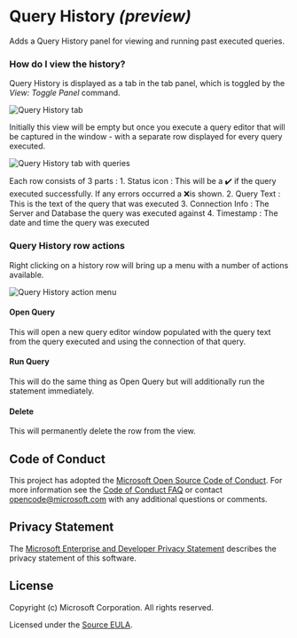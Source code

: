 # Query History *(preview)*

Adds a Query History panel for viewing and running past executed queries.

### How do I view the history?

Query History is displayed as a tab in the tab panel, which is toggled by the *View: Toggle Panel* command.

![Query History tab](https://github.com/microsoft/azuredatastudio/tree/master/extensions/query-history/images/QueryHistoryTab.png)

Initially this view will be empty but once you execute a query editor that will be captured in the window - with a separate row displayed for every query executed.

![Query History tab with queries](https://github.com/microsoft/azuredatastudio/tree/master/extensions/query-history/images/QueryHistoryTabWithQueries.png)

Each row consists of 3 parts :
	1. Status icon : This will be a ✔️ if the query executed successfully. If any errors occurred a ❌is shown.
	2. Query Text : This is the text of the query that was executed
	3. Connection Info : The Server and Database the query was executed against
	4. Timestamp : The date and time the query was executed

### Query History row actions

Right clicking on a history row will bring up a menu with a number of actions available.

![Query History action menu](https://github.com/microsoft/azuredatastudio/tree/master/extensions/query-history/images/QueryHistoryActionMenu.png)

#### Open Query

This will open a new query editor window populated with the query text from the query executed and using the connection of that query.

#### Run Query

This will do the same thing as Open Query but will additionally run the statement immediately.

#### Delete

This will permanently delete the row from the view.

## Code of Conduct
This project has adopted the [Microsoft Open Source Code of Conduct](https://opensource.microsoft.com/codeofconduct/). For more information see the [Code of Conduct FAQ](https://opensource.microsoft.com/codeofconduct/faq/) or contact [opencode@microsoft.com](mailto:opencode@microsoft.com) with any additional questions or comments.

## Privacy Statement

The [Microsoft Enterprise and Developer Privacy Statement](https://privacy.microsoft.com/en-us/privacystatement) describes the privacy statement of this software.

## License

Copyright (c) Microsoft Corporation. All rights reserved.

Licensed under the [Source EULA](https://raw.githubusercontent.com/Microsoft/azuredatastudio/master/LICENSE.txt).
